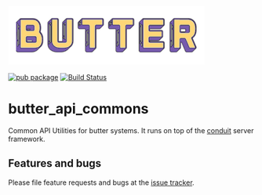 <img src="https://github.com/kbaylosis/butter/blob/master/logo.png?raw=true" width="400">

[![pub package](https://img.shields.io/pub/v/butter)](https://pub.dartlang.org/packages/butter) [![Build Status](https://travis-ci.com/kbaylosis/butter.svg?branch=master)](https://travis-ci.com/github/kbaylosis/butter)

# butter_api_commons

Common API Utilities for butter systems. It runs on top of the [conduit](https://github.com/conduit-dart/conduit) server framework.

## Features and bugs

Please file feature requests and bugs at the [issue tracker][tracker].

[tracker]: https://github.com/kbaylosis/butter/issues
